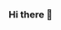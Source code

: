 ### Hi there 👋

<!--
**yunyoseob/yunyoseob** is a ✨ _special_ ✨ repository because its `README.md` (this file) appears on your GitHub profile.



[![yunyoseob's GitHub stats](https://github-readme-stats.vercel.app/api?username=yunyoseob)](https://github.com/anuraghazra/github-readme-stats)
